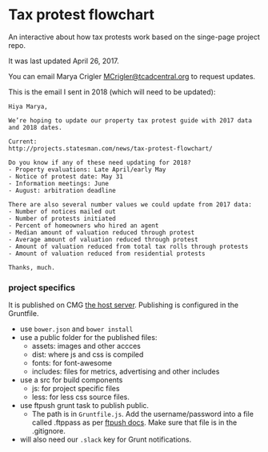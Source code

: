 Tax protest flowchart
======================

An interactive about how tax protests work based on the singe-page project repo.

It was last updated April 26, 2017.

You can email Marya Crigler <MCrigler@tcadcentral.org> to request updates. 

This is the email I sent in 2018 (which will need to be updated):

```
Hiya Marya,
 
We’re hoping to update our property tax protest guide with 2017 data and 2018 dates.
 
Current:
http://projects.statesman.com/news/tax-protest-flowchart/
 
Do you know if any of these need updating for 2018?
- Property evaluations: Late April/early May
- Notice of protest date: May 31
- Information meetings: June
- August: arbitration deadline
 
There are also several number values we could update from 2017 data:
- Number of notices mailed out
- Number of protests initiated
- Percent of homeowners who hired an agent
- Median amount of valuation reduced through protest
- Average amount of valuation reduced through protest
- Amount of valuation reduced from total tax rolls through protests
- Amount of valuation reduced from residential protests
 
Thanks, much.
```

### project specifics

It is published on CMG [the host server](http://projects.statesman.com/news/tax-protest-flowchart/). Publishing is configured in the Gruntfile.

* use `bower.json` and `bower install`
* use a public folder for the published files:
	* assets: images and other accces
	* dist: where js and css is compiled
	* fonts: for font-awesome
	* includes: files for metrics, advertising and other includes
* use a src for build components
	* js: for project specific files
	* less: for less css source files.
* use ftpush grunt task to publish public.
	* The path is in `Gruntfile.js`. Add the username/password into a file called .ftppass as per [ftpush docs](https://www.npmjs.com/package/grunt-ftpush). Make sure that file is in the .gitignore.
* will also need our `.slack` key for Grunt notifications.
